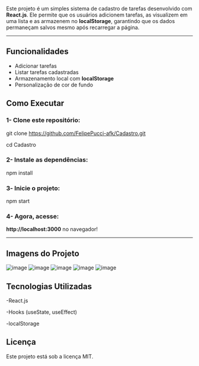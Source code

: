Este projeto é um simples sistema de cadastro de tarefas desenvolvido com **React.js**. Ele permite que os usuários adicionem tarefas, as visualizem em uma lista e as armazenem no **localStorage**, garantindo que os dados permaneçam salvos mesmo após recarregar a página.

---

## Funcionalidades

- Adicionar tarefas  
- Listar tarefas cadastradas  
- Armazenamento local com **localStorage**  
- Personalização de cor de fundo  


##  Como Executar

### 1- Clone este repositório:

git clone https://github.com/FelipePucci-afk/Cadastro.git

cd Cadastro

### 2- Instale as dependências:

npm install


### 3️- Inicie o projeto:
npm start


### 4- Agora, acesse:
 **http://localhost:3000** no navegador! 

---


## Imagens do Projeto
![image](https://github.com/user-attachments/assets/e6c9dc90-e2b2-4326-952e-18afe7d416d1)
![image](https://github.com/user-attachments/assets/c229d60f-cfb4-4496-829e-ebf57820016e)
![image](https://github.com/user-attachments/assets/d2de39a6-258b-479b-92e1-c54d6f18955e)
![image](https://github.com/user-attachments/assets/b36ac1d3-4ed4-4198-9aeb-b7681f77214b)
![image](https://github.com/user-attachments/assets/c870af72-c261-44f4-a9e4-ef00f6ca0076)








## Tecnologias Utilizadas


-React.js 

-Hooks (useState, useEffect) 

-localStorage 



##  Licença
Este projeto está sob a licença MIT.

